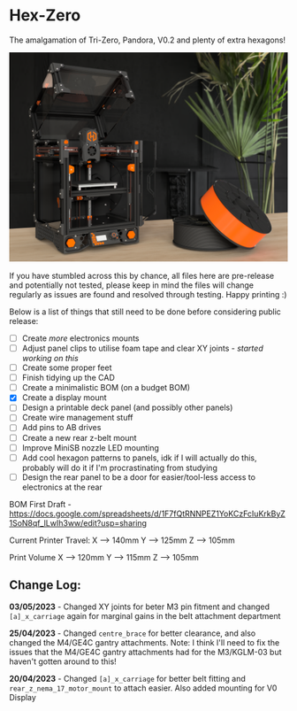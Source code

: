 # Hex-Zero
The amalgamation of Tri-Zero, Pandora, V0.2 and plenty of extra hexagons!

![Screenshot 2023-04-25 at 22 01 17](/Images/Renders/Hex-Zero_Render.png)

If you have stumbled across this by chance, all files here are pre-release and potentially not tested, please keep in mind the files will change regularly as issues are found and resolved through testing. Happy printing :)

Below is a list of things that still need to be done before considering public release:

- [ ] Create _more_ electronics mounts
- [ ] Adjust panel clips to utilise foam tape and clear XY joints - _started working on this_
- [ ] Create some proper feet
- [ ] Finish tidying up the CAD
- [ ] Create a minimalistic BOM (on a budget BOM)
- [x] Create a display mount
- [ ] Design a printable deck panel (and possibly other panels)
- [ ] Create wire management stuff
- [ ] Add pins to AB drives
- [ ] Create a new rear z-belt mount
- [ ] Improve MiniSB nozzle LED mounting
- [ ] Add cool hexagon patterns to panels, idk if I will actually do this, probably will do it if I'm procrastinating from studying
- [ ] Design the rear panel to be a door for easier/tool-less access to electronics at the rear

BOM First Draft - https://docs.google.com/spreadsheets/d/1F7fQtRNNPEZ1YoKCzFcIuKrkByZ1SoN8qf_lLwIh3ww/edit?usp=sharing

Current Printer Travel:
X --> 140mm
Y --> 125mm
Z --> 105mm

Print Volume
X --> 120mm
Y --> 115mm
Z --> 105mm

## Change Log:

**03/05/2023** - Changed XY joints for beter M3 pin fitment and changed `[a]_x_carriage` again for marginal gains in the belt attachment department

**25/04/2023** - Changed `centre_brace` for better clearance, and also changed the M4/GE4C gantry attachments. Note: I think I'll need to fix the issues that the M4/GE4C gantry attachments had for the M3/KGLM-03 but haven't gotten around to this!

**20/04/2023** - Changed `[a]_x_carriage` for better belt fitting and `rear_z_nema_17_motor_mount` to attach easier. Also added mounting for V0 Display
